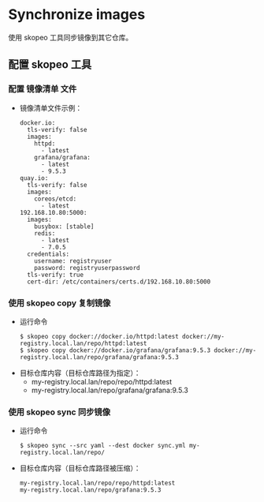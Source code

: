 # Synchronize images
使用 skopeo 工具同步镜像到其它仓库。

## 配置 skopeo 工具
### 配置 镜像清单 文件
  - 镜像清单文件示例：
    ```
    docker.io:
      tls-verify: false
      images:
        httpd:
          - latest
        grafana/grafana:
          - latest
          - 9.5.3
    quay.io:
      tls-verify: false
      images: 
        coreos/etcd:
          - latest
    192.168.10.80:5000:
      images:
        busybox: [stable]
        redis:
          - latest
          - 7.0.5
      credentials:
        username: registryuser
        password: registryuserpassword
      tls-verify: true
      cert-dir: /etc/containers/certs.d/192.168.10.80:5000
    ```

### 使用 skopeo copy 复制镜像
  - 运行命令
    ```
    $ skopeo copy docker://docker.io/httpd:latest docker://my-registry.local.lan/repo/httpd:latest
    $ skopeo copy docker://docker.io/grafana/grafana:9.5.3 docker://my-registry.local.lan/repo/grafana/grafana:9.5.3
    ```
  - 目标仓库内容（目标仓库路径为指定）：
    - my-registry.local.lan/repo/repo/httpd:latest
    - my-registry.local.lan/repo/grafana/grafana:9.5.3

### 使用 skopeo sync 同步镜像
  - 运行命令
    ```
    $ skopeo sync --src yaml --dest docker sync.yml my-registry.local.lan/repo/
    ```
  - 目标仓库内容（目标仓库路径被压缩）：
    ```
    my-registry.local.lan/repo/repo/httpd:latest
    my-registry.local.lan/repo/grafana:9.5.3
    ```
